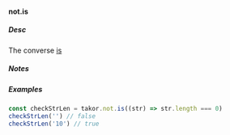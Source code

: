 #### not.is

##### Desc
The converse [is](#is)
##### Notes

##### Examples
```javascript
const checkStrLen = takor.not.is((str) => str.length === 0)
checkStrLen('') // false
checkStrLen('10') // true
```
